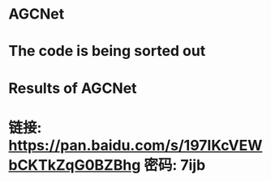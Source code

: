 # AGCNet
# The code is being sorted out
# Results of AGCNet
# 链接: https://pan.baidu.com/s/197IKcVEWbCKTkZqG0BZBhg  密码: 7ijb

